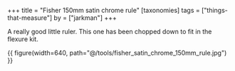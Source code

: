 +++
title = "Fisher 150mm satin chrome rule"
[taxonomies]
tags = ["things-that-measure"]
by = ["jarkman"]
+++

A really good little ruler. This one has been chopped down to fit in the flexure kit.

{{ figure(width=640, path="@/tools/fisher_satin_chrome_150mm_rule.jpg") }}
